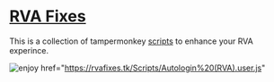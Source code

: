 # [RVA Fixes](https://rvafixes.tk)
This is a collection of tampermonkey [scripts](https://github.com/Binkers-Gaming/RVAFixes.tk/tree/main/Scripts) to enhance your RVA experince.

![enjoy](https://i.pinimg.com/originals/b8/82/0f/b8820f5fdb54759456e81c94d9692f21.gif)
href="https://rvafixes.tk/Scripts/Autologin%20(RVA).user.js"
